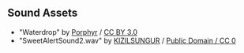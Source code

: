 ## Sound Assets

* "Waterdrop" by [Porphyr](freesound.org/people/Porphyr) / [CC BY 3.0](creativecommons.org/licenses/by/3.0)
* "SweetAlertSound2.wav" by [KIZILSUNGUR](http://www.freesound.org/people/KIZILSUNGUR/) / [Public Domain / CC 0](http://creativecommons.org/publicdomain/zero/1.0/)